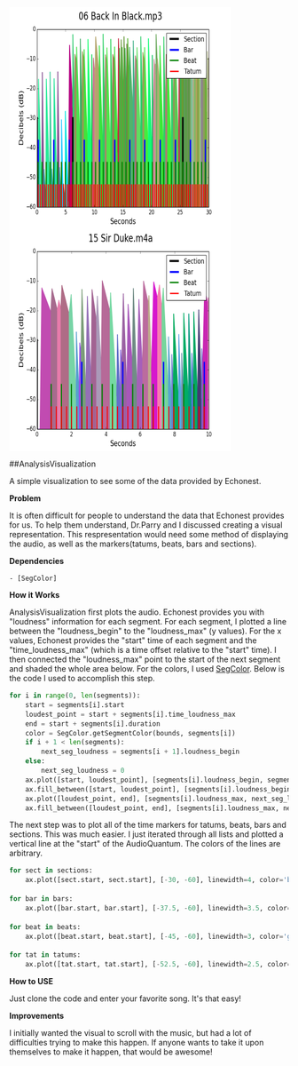 <img src="https://github.com/jlstack/PythonEchonestRemix/blob/master/AnalysisVisualization/Images/BackInBlackAnalysisVisual.png" height="400" width="400" align="middle"/> <img src="https://github.com/jlstack/PythonEchonestRemix/blob/master/AnalysisVisualization/Images/SirDukeAnalysisVisual.png" height="400" width="400" align="middle"/>

##AnalysisVisualization

A simple visualization to see some of the data provided by Echonest.

**Problem**

It is often difficult for people to understand the data that Echonest provides for us. To help them understand, Dr.Parry and I discussed creating a visual representation. This respresentation would need some method of displaying the audio, as well as the markers(tatums, beats, bars and sections).

**Dependencies**

    - [SegColor]

**How it Works**

AnalysisVisualization first plots the audio. Echonest provides you with "loudness" information for each segment. For each segment, I plotted a line between the "loudness_begin" to the "loudness_max" (y values). For the x values, Echonest provides the "start" time of each segment and the "time_loudness_max" (which is a time offset relative to the "start" time). I then connected the "loudness_max" point to the start of the next segment and shaded the whole area below. For the colors, I used [SegColor]. Below is the code I used to accomplish this step.

```python
for i in range(0, len(segments)):
    start = segments[i].start
    loudest_point = start + segments[i].time_loudness_max
    end = start + segments[i].duration
    color = SegColor.getSegmentColor(bounds, segments[i])
    if i + 1 < len(segments):
        next_seg_loudness = segments[i + 1].loudness_begin
    else:
        next_seg_loudness = 0
    ax.plot([start, loudest_point], [segments[i].loudness_begin, segments[i].loudness_max], linewidth=2, color=color)
    ax.fill_between([start, loudest_point], [segments[i].loudness_begin, segments[i].loudness_max], -60, color=color)
    ax.plot([loudest_point, end], [segments[i].loudness_max, next_seg_loudness], linewidth=2, color=color)
    ax.fill_between([loudest_point, end], [segments[i].loudness_max, next_seg_loudness], -60, color=color)
```

The next step was to plot all of the time markers for tatums, beats, bars and sections. This was much easier. I just iterated through all lists and plotted a vertical line at the "start" of the AudioQuantum. The colors of the lines are arbitrary.

```python
for sect in sections:
    ax.plot([sect.start, sect.start], [-30, -60], linewidth=4, color='black')

for bar in bars:
    ax.plot([bar.start, bar.start], [-37.5, -60], linewidth=3.5, color='blue')

for beat in beats:
    ax.plot([beat.start, beat.start], [-45, -60], linewidth=3, color='green')

for tat in tatums:
    ax.plot([tat.start, tat.start], [-52.5, -60], linewidth=2.5, color='red')
```

**How to USE**

Just clone the code and enter your favorite song. It's that easy!

**Improvements**

I initially wanted the visual to scroll with the music, but had a lot of difficulties trying to make this happen. If anyone wants to take it upon themselves to make it happen, that would be awesome!

[SegColor]:https://github.com/jlstack/PythonEchonestRemix/tree/master/SegColor
